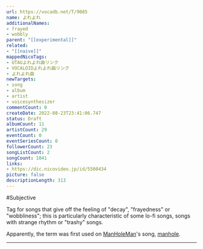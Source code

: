 ```yaml
---
url: https://vocadb.net/T/9085
name: よれよれ
additionalNames: 
- frayed
- wobbly
parent: "[[experimental]]"
related:
- "[[naive]]"
mappedNicoTags:
- UTAUよれよれ曲リンク
- VOCALOIDよれよれ曲リンク
- よれよれ曲
newTargets:
- song
- album
- artist
- voicesynthesizer
commentCount: 0
createDate: 2022-08-23T23:41:06.747
status: Draft
albumCount: 11
artistCount: 29
eventCount: 0
eventSeriesCount: 0
followerCount: 23
songListCount: 2
songCount: 1041
links: 
- https://dic.nicovideo.jp/id/5500434
picture: false
descriptionLength: 313
---
```


#Subjective

Tag for songs that give off the feeling of "decay", "frayedness" or "wobbliness"; this is particularly characteristic of some lo-fi songs, songs with strange rhythm or "trashy" songs.

Apparently, the term was first used on [ManHoleMan](https://vocadb.net/Ar/49347)'s song, [manhole](https://vocadb.net/S/126879).

---

